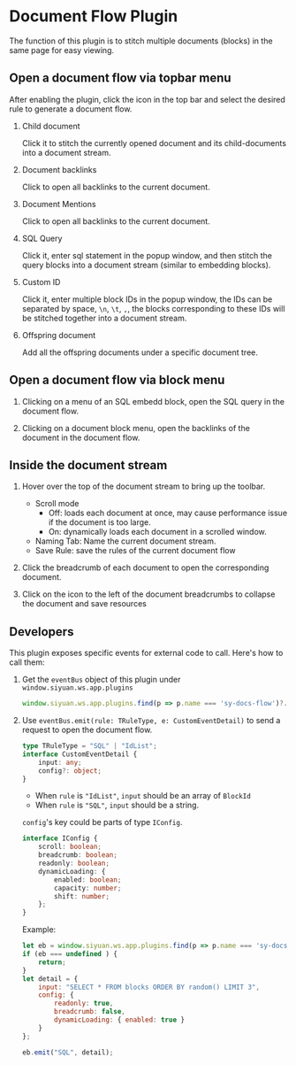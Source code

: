 # Document Flow Plugin

The function of this plugin is to stitch multiple documents (blocks) in the same page for easy viewing.

## Open a document flow via topbar menu

After enabling the plugin, click the icon in the top bar and select the desired rule to generate a document flow.

1. Child document

    Click it to stitch the currently opened document and its child-documents into a document stream.

2. Document backlinks

    Click to open all backlinks to the current document.

3. Document Mentions

    Click to open all backlinks to the current document.

4. SQL Query

    Click it, enter sql statement in the popup window, and then stitch the query blocks into a document stream (similar to embedding blocks).

5. Custom ID

    Click it, enter multiple block IDs in the popup window, the IDs can be separated by space, `\n`, `\t`, `,`, the blocks corresponding to these IDs will be stitched together into a document stream.

6. Offspring document

    Add all the offspring documents under a specific document tree.

## Open a document flow via block menu

1. Clicking on a menu of an SQL embedd block, open the SQL query in the document flow.

2. Clicking on a document block menu, open the backlinks of the document in the document flow.

## Inside the document stream

1. Hover over the top of the document stream to bring up the toolbar.

    - Scroll mode
        - Off: loads each document at once, may cause performance issue if the document is too large.
        - On: dynamically loads each document in a scrolled window.
    - Naming Tab: Name the current document stream.
    - Save Rule: save the rules of the current document flow

2. Click the breadcrumb of each document to open the corresponding document.

3. Click on the icon to the left of the document breadcrumbs to collapse the document and save resources

## Developers

This plugin exposes specific events for external code to call. Here's how to call them:

1. Get the `eventBus` object of this plugin under `window.siyuan.ws.app.plugins`

   ```js
   window.siyuan.ws.app.plugins.find(p => p.name === 'sy-docs-flow')?.eventBus
   ```

2. Use `eventBus.emit(rule: TRuleType, e: CustomEventDetail)` to send a request to open the document flow.

   ```ts
   type TRuleType = "SQL" | "IdList";
   interface CustomEventDetail {
       input: any;
       config?: object;
   }
   ```

   - When `rule` is `"IdList"`, `input` should be an array of `BlockId`
   - When `rule` is `"SQL"`, `input` should be a string.

    `config`'s key could be parts of type `IConfig`.

    ```ts
    interface IConfig {
        scroll: boolean;
        breadcrumb: boolean;
        readonly: boolean;
        dynamicLoading: {
            enabled: boolean;
            capacity: number;
            shift: number;
        };
    }
    ```

    Example:
    ```js
    let eb = window.siyuan.ws.app.plugins.find(p => p.name === 'sy-docs-flow')?.eventBus;
    if (eb === undefined ) {
        return;
    }
    let detail = {
        input: "SELECT * FROM blocks ORDER BY random() LIMIT 3",
        config: {
            readonly: true,
            breadcrumb: false,
            dynamicLoading: { enabled: true }
        }
    };

    eb.emit("SQL", detail);
    ```
